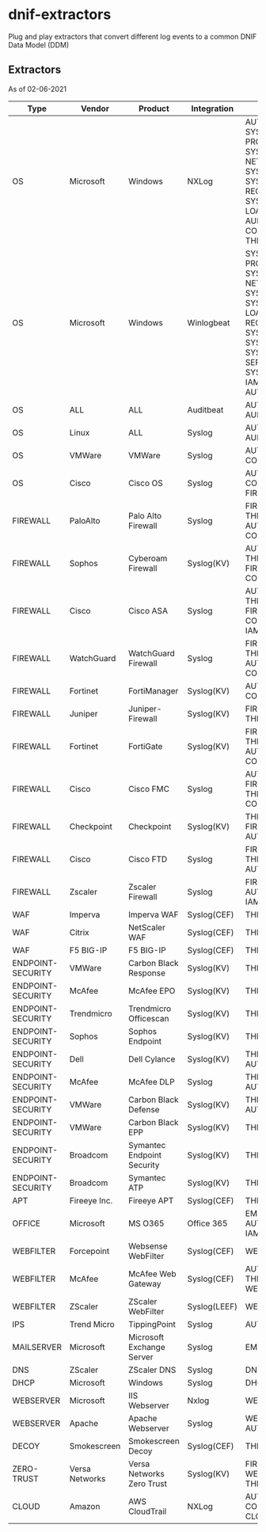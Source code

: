 # dnif-extractors
Plug and play extractors that convert different log events to a common DNIF Data Model (DDM)

## Extractors
As of 02-06-2021

| Type              | Vendor         | Product                    | Integration  | Stream                                                                                                                                                    |
| ----------------- | -------------- | -------------------------- | ------------ | --------------------------------------------------------------------------------------------------------------------------------------------------------- |
| OS                | Microsoft      | Windows                    | NXLog        | AUTHENTICATION, SYSMON-PROCESS, SYSMON-NETWORK, SYSMON-FILE, SYSMON-REGISTRY, SYSMON-IMAGE-LOAD, WIN-AUDIT, CONFIGURATION, THREAT, IAM                    |
| OS                | Microsoft      | Windows                    | Winlogbeat   | SYSMON-PROCESS, SYSMON-NETWORK, SYSMON-FILE, SYSMON-IMAGE-LOAD, SYSMON-REGISTRY, SYSMON-WMI, SYSMON-PIPE, SYSMON-SERVICE, SYSMON-DNS, IAM, AUTHENTICATION |
| OS                | ALL            | ALL                        | Auditbeat    | AUTHENTICATION, AUDITD                                                                                                                                    |
| OS                | Linux          | ALL                        | Syslog       | AUTHENTICATION, AUDITD, IAM                                                                                                                               |
| OS                | VMWare         | VMWare                     | Syslog       | AUTHENTICATION, CONFIGURATION                                                                                                                             |
| OS                | Cisco          | Cisco OS                   | Syslog       | AUTHENTICATION, CONFIGURATION, FIREWALL, IAM                                                                                                              |
| FIREWALL          | PaloAlto       | Palo Alto Firewall         | Syslog       | FIREWALL, THREAT, AUTHENTICATION, CONFIGURATION                                                                                                           |
| FIREWALL          | Sophos         | Cyberoam Firewall          | Syslog(KV)   | AUTHENTICATION, THREAT, FIREWALL, IAM, CONFIGURATION                                                                                                      |
| FIREWALL          | Cisco          | Cisco ASA                  | Syslog       | AUTHENTICATION, THREAT, FIREWALL, CONFIGURATION, IAM                                                                                                      |
| FIREWALL          | WatchGuard     | WatchGuard Firewall        | Syslog       | FIREWALL, THREAT, AUTHENTICATION, CONFIGURATION                                                                                                           |
| FIREWALL          | Fortinet       | FortiManager               | Syslog(KV)   | AUTHENTICATION, CONFIGURATION                                                                                                                             |
| FIREWALL          | Juniper        | Juniper-Firewall           | Syslog(KV)   | FIREWALL, THREAT                                                                                                                                          |
| FIREWALL          | Fortinet       | FortiGate                  | Syslog(KV)   | FIREWALL, THREAT, AUTHENTICATION, CONFIGURATION                                                                                                           |
| FIREWALL          | Cisco          | Cisco FMC                  | Syslog       | AUTHENTICATION, FIREWALL, THREAT, CONFIGURATION                                                                                                           |
| FIREWALL          | Checkpoint     | Checkpoint                 | Syslog(KV)   | THREAT, FIREWALL, AUTHENTICATION                                                                                                                          |
| FIREWALL          | Cisco          | Cisco FTD                  | Syslog       | FIREWALL, THREAT, AUTHENTICATION                                                                                                                          |
| FIREWALL          | Zscaler        | Zscaler Firewall           | Syslog       | FIREWALL, AUTHENTICATION, IAM, THREAT                                                                                                                     |
| WAF               | Imperva        | Imperva WAF                | Syslog(CEF)  | THREAT                                                                                                                                                    |
| WAF               | Citrix         | NetScaler WAF              | Syslog(CEF)  | THREAT                                                                                                                                                    |
| WAF               | F5 BIG-IP      | F5 BIG-IP                  | Syslog(CEF)  | THREAT                                                                                                                                                    |
| ENDPOINT-SECURITY | VMWare         | Carbon Black Response      | Syslog(KV)   | THREAT                                                                                                                                                    |
| ENDPOINT-SECURITY | McAfee         | McAfee EPO                 | Syslog(KV)   | THREAT                                                                                                                                                    |
| ENDPOINT-SECURITY | Trendmicro     | Trendmicro Officescan      | Syslog(KV)   | THREAT                                                                                                                                                    |
| ENDPOINT-SECURITY | Sophos         | Sophos Endpoint            | Syslog(KV)   | THREAT, IAM                                                                                                                                               |
| ENDPOINT-SECURITY | Dell           | Dell Cylance               | Syslog(KV)   | THREAT, IAM, AUTHENTICATION                                                                                                                               |
| ENDPOINT-SECURITY | McAfee         | McAfee DLP                 | Syslog       | THREAT, AUTHENTICATION                                                                                                                                    |
| ENDPOINT-SECURITY | VMWare         | Carbon Black Defense       | Syslog(KV)   | THREAT, AUTHENTICATION                                                                                                                                    |
| ENDPOINT-SECURITY | VMWare         | Carbon Black EPP           | Syslog(KV)   | THREAT                                                                                                                                                    |
| ENDPOINT-SECURITY | Broadcom       | Symantec Endpoint Security | Syslog(KV)   | THREAT                                                                                                                                                    |
| ENDPOINT-SECURITY | Broadcom       | Symantec ATP               | Syslog(KV)   | THREAT                                                                                                                                                    |
| APT               | Fireeye Inc.   | Fireeye APT                | Syslog(CEF)  | THREAT                                                                                                                                                    |
| OFFICE            | Microsoft      | MS O365                    | Office 365   | EMAIL-GATEWAY, AUTHENTICATION, IAM, DOCUMENTS                                                                                                             |
| WEBFILTER         | Forcepoint     | Websense WebFilter         | Syslog(CEF)  | WEBFILTER                                                                                                                                                 |
| WEBFILTER         | McAfee         | McAfee Web Gateway         | Syslog(CEF)  | AUTHENTICATION, THREAT, WEBFILTER                                                                                                                         |
| WEBFILTER         | ZScaler        | ZScaler WebFilter          | Syslog(LEEF) | WEBFILTER                                                                                                                                                 |
| IPS               | Trend Micro    | TippingPoint               | Syslog       | AUTHENTICATION                                                                                                                                            |
| MAILSERVER        | Microsoft      | Microsoft Exchange Server  | Syslog       | EMAIL-GATEWAY                                                                                                                                             |
| DNS               | ZScaler        | ZScaler DNS                | Syslog       | DNS                                                                                                                                                       |
| DHCP              | Microsoft      | Windows                    | Syslog       | DHCP                                                                                                                                                      |
| WEBSERVER         | Microsoft      | IIS Webserver              | Nxlog        | WEBSERVER                                                                                                                                                 |
| WEBSERVER         | Apache         | Apache Webserver           | Syslog       | WEBSERVER, AUTHENTICATION                                                                                                                                 |
| DECOY             | Smokescreen    | Smokescreen Decoy          | Syslog(CEF)  | THREAT                                                                                                                                                    |
| ZERO-TRUST        | Versa Networks | Versa Networks Zero Trust  | Syslog(KV)   | FIREWALL, WEBFILTER, THREAT                                                                                                                               |
| CLOUD             | Amazon         | AWS CloudTrail             | NXLog        | AUTHENTICATION, CONFIGURATION, CLOUDTRAIL, IAM                                                                                                            |
